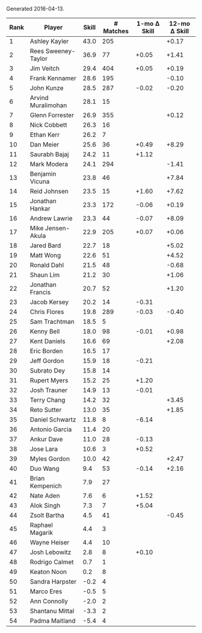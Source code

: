 Generated 2016-04-13.

| Rank | Player              | Skill | # Matches | 1-mo Δ Skill | 12-mo Δ Skill |
|------|---------------------|-------|-----------|--------------|---------------|
|    1 | Ashley Kayler       |  43.0 |       205 |              |         +0.17 |
|    2 | Rees Sweeney-Taylor |  36.9 |        77 |        +0.05 |         +1.41 |
|    3 | Jim Veitch          |  29.4 |       404 |        +0.05 |         +0.19 |
|    4 | Frank Kennamer      |  28.6 |       195 |              |         -0.10 |
|    5 | John Kunze          |  28.5 |       287 |        -0.02 |         -0.20 |
|    6 | Arvind Muralimohan  |  28.1 |        15 |              |               |
|    7 | Glenn Forrester     |  26.9 |       355 |              |         +0.12 |
|    8 | Nick Cobbett        |  26.3 |        16 |              |               |
|    9 | Ethan Kerr          |  26.2 |         7 |              |               |
|   10 | Dan Meier           |  25.6 |        36 |        +0.49 |         +8.29 |
|   11 | Saurabh Bajaj       |  24.2 |        11 |        +1.12 |               |
|   12 | Mark Modera         |  24.1 |       294 |              |         -1.41 |
|   13 | Benjamin Vicuna     |  23.8 |        46 |              |         +7.84 |
|   14 | Reid Johnsen        |  23.5 |        15 |        +1.60 |         +7.62 |
|   15 | Jonathan Hankar     |  23.3 |       172 |        -0.06 |         +0.19 |
|   16 | Andrew Lawrie       |  23.3 |        44 |        -0.07 |         +8.09 |
|   17 | Mike Jensen-Akula   |  22.9 |       205 |        +0.07 |         +0.06 |
|   18 | Jared Bard          |  22.7 |        18 |              |         +5.02 |
|   19 | Matt Wong           |  22.6 |        51 |              |         +4.52 |
|   20 | Ronald Dahl         |  21.5 |        48 |              |         -0.68 |
|   21 | Shaun Lim           |  21.2 |        30 |              |         +1.06 |
|   22 | Jonathan Francis    |  20.7 |        52 |              |         +1.20 |
|   23 | Jacob Kersey        |  20.2 |        14 |        -0.31 |               |
|   24 | Chris Flores        |  19.8 |       289 |        -0.03 |         -0.40 |
|   25 | Sam Trachtman       |  18.5 |         5 |              |               |
|   26 | Kenny Bell          |  18.0 |        98 |        -0.01 |         +0.98 |
|   27 | Kent Daniels        |  16.6 |        69 |              |         +2.08 |
|   28 | Eric Borden         |  16.5 |        17 |              |               |
|   29 | Jeff Gordon         |  15.9 |        18 |        -0.21 |               |
|   30 | Subrato Dey         |  15.8 |        14 |              |               |
|   31 | Rupert Myers        |  15.2 |        25 |        +1.20 |               |
|   32 | Josh Trauner        |  14.9 |        13 |        -0.01 |               |
|   33 | Terry Chang         |  14.2 |        32 |              |         +3.45 |
|   34 | Reto Sutter         |  13.0 |        35 |              |         +1.85 |
|   35 | Daniel Schwartz     |  11.8 |         8 |        -6.14 |               |
|   36 | Antonio Garcia      |  11.4 |        20 |              |               |
|   37 | Ankur Dave          |  11.0 |        28 |        -0.13 |               |
|   38 | Jose Lara           |  10.6 |         3 |        +0.52 |               |
|   39 | Myles Gordon        |  10.0 |        42 |              |         +2.47 |
|   40 | Duo Wang            |   9.4 |        53 |        -0.14 |         +2.16 |
|   41 | Brian Kempenich     |   7.9 |        27 |              |               |
|   42 | Nate Aden           |   7.6 |         6 |        +1.52 |               |
|   43 | Alok Singh          |   7.3 |         7 |        +5.04 |               |
|   44 | Zsolt Bartha        |   4.5 |        41 |              |         -0.45 |
|   45 | Raphael Magarik     |   4.4 |         3 |              |               |
|   46 | Wayne Heiser        |   4.4 |        10 |              |               |
|   47 | Josh Lebowitz       |   2.8 |         8 |        +0.10 |               |
|   48 | Rodrigo Calmet      |   0.7 |         1 |              |               |
|   49 | Keaton Noon         |   0.2 |         8 |              |               |
|   50 | Sandra Harpster     |  -0.2 |         4 |              |               |
|   51 | Marco Eres          |  -0.5 |         5 |              |               |
|   52 | Ann Connolly        |  -2.0 |         2 |              |               |
|   53 | Shantanu Mittal     |  -3.3 |         2 |              |               |
|   54 | Padma Maitland      |  -5.4 |         4 |              |               |